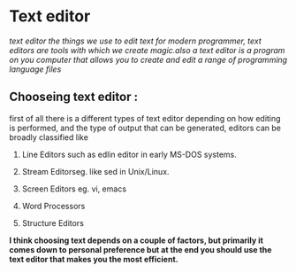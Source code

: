 # Text editor 

*text editor the things we use to edit text for  modern programmer, text editors are tools with which we create magic.also a text editor is a program on you computer that allows you to create and edit a range of programming language files*
## Chooseing text editor : 
first of all there is a different types of text editor depending on how editing is performed, and the type of output that can be generated, editors can be broadly classified like 


1. Line Editors such as edlin editor in early MS-DOS systems.

1. Stream Editorseg. like sed in Unix/Linux. 

1. Screen Editors  eg. vi, emacs

1. Word Processors 

1. Structure Editors

**I think choosing text  depends on a couple of factors, but primarily it comes down to personal preference but at the end you should use the text editor that makes you the most efficient.**


